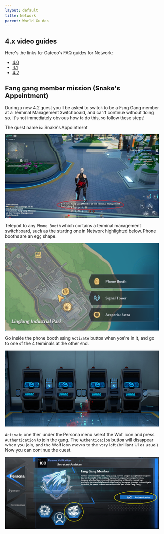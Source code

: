 ```yaml
---
layout: default
title: Network
parent: World Guides
---
```


## 4.x video guides

Here's the links for Gateoo's FAQ guides for Network:

- [4.0](https://www.youtube.com/watch?v=K-1yZqLyKHU)
- [4.1](https://www.youtube.com/watch?v=GoB6GxdDjqE)
- [4.2](https://www.youtube.com/watch?v=MLGFj3HGFnE)

## Fang gang member mission (Snake's Appointment)

During a new 4.2 quest you'll be asked to switch to be a Fang Gang member at a Terminal Management Switchboard, and can't continue without doing so. It's not immediately obvious how to do this, so follow these steps!

The quest name is: Snake's Appointment

![](images/fang_gang_member_prompt.jpg)

Teleport to any `Phone Booth` which contains a terminal management switchboard, such as the starting one in Network highlighted below. Phone booths are an egg shape.

![](images/phone_booth.png)

Go inside the phone booth using `Activate` button when you're in it, and go to one of the 4 terminals at the other end.

![](images/terminal_management_switchboard.png)

`Activate` one then under the Persona menu select the Wolf icon and press `Authentication` to join the gang. The `Authentication` button will disappear when you join, and the Wolf icon moves to the very left (brilliant UI as usual) Now you can continue the quest.

![](images/fang_gang_authentication.png)

